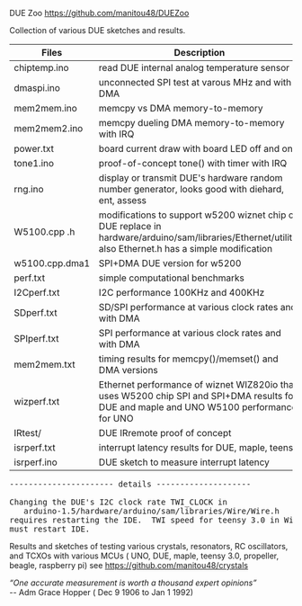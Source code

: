  DUE Zoo            https://github.com/manitou48/DUEZoo

Collection of various DUE sketches and results.

Files | Description
---|---
chiptemp.ino  | read DUE internal analog temperature sensor
dmaspi.ino  |  unconnected SPI test at varous MHz and with DMA
mem2mem.ino  | memcpy vs DMA memory-to-memory
mem2mem2.ino | memcpy dueling DMA memory-to-memory with IRQ
power.txt    | board current draw with board LED off and on
tone1.ino    |proof-of-concept tone() with timer with IRQ
rng.ino      | display or transmit DUE's hardware random number generator, looks good with diehard, ent, assess
W5100.cpp .h |modifications to support w5200 wiznet chip on DUE replace in hardware/arduino/sam/libraries/Ethernet/utility/ also Ethernet.h has a simple modification
w5100.cpp.dma1|SPI+DMA DUE version for w5200
perf.txt      |simple computational benchmarks
I2Cperf.txt   |I2C performance  100KHz and 400KHz
SDperf.txt    |SD/SPI performance at various clock rates and with DMA
SPIperf.txt   |SPI performance at various clock rates and with DMA
mem2mem.txt   |timing results for memcpy()/memset() and DMA versions
wizperf.txt   |Ethernet performance of wiznet WIZ820io that uses W5200 chip SPI and SPI+DMA results for DUE and maple and UNO W5100 performance for UNO
IRtest/       |DUE IRremote proof of concept
isrperf.txt   |interrupt latency results for DUE, maple, teensy
isrperf.ino   |DUE sketch to measure interrupt latency

<pre>
---------------------- details --------------------

Changing the DUE's I2C clock rate TWI_CLOCK in 
   arduino-1.5/hardware/arduino/sam/libraries/Wire/Wire.h 
requires restarting the IDE.  TWI speed for teensy 3.0 in Wire.ccp,
must restart IDE.
</pre>


Results and sketches of testing various crystals, resonators, RC oscillators,
and TCXOs  with various MCUs 
( UNO, DUE, maple, teensy 3.0,  propeller, beagle, raspberry pi) see
  https://github.com/manitou48/crystals

<p>



<i>“One accurate measurement is worth a thousand expert opinions”</i>
<br>
  -- Adm Grace Hopper ( Dec 9 1906 to Jan 1 1992)
